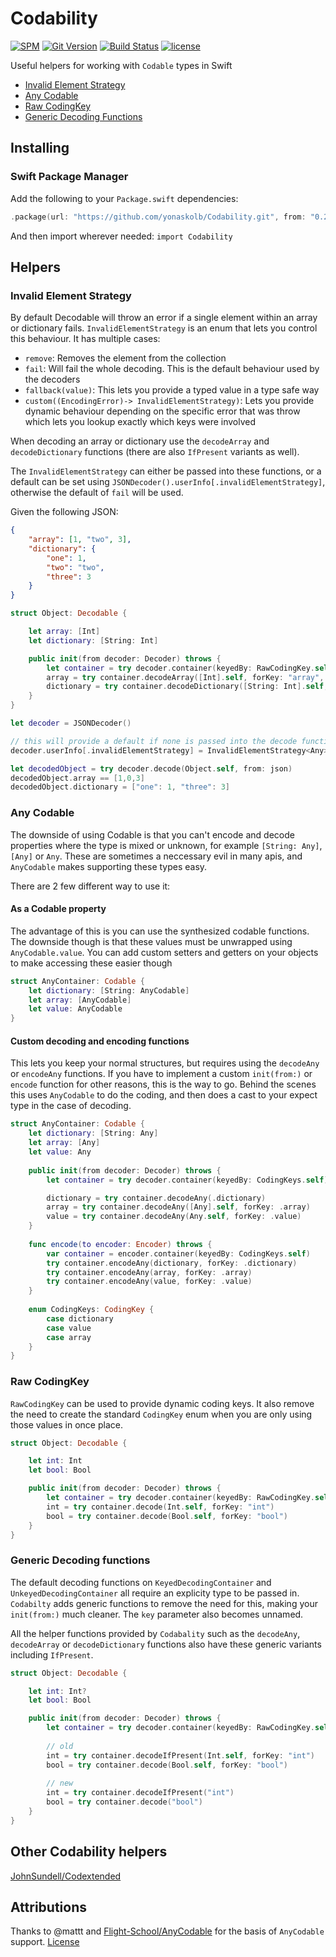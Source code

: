 # Codability

[![SPM](https://img.shields.io/badge/spm-compatible-brightgreen.svg?style=for-the-badge)](https://swift.org/package-manager)
[![Git Version](https://img.shields.io/github/release/yonaskolb/Codability.svg?style=for-the-badge)](https://github.com/yonaskolb/Codability/releases)
[![Build Status](https://img.shields.io/circleci/project/github/yonaskolb/Codability.svg?style=for-the-badge)](https://circleci.com/gh/yonaskolb/Codability)
[![license](https://img.shields.io/github/license/yonaskolb/Codability.svg?style=for-the-badge)](https://github.com/yonaskolb/Codability/blob/master/LICENSE)

Useful helpers for working with `Codable` types in Swift

- [Invalid Element Strategy](#invalid-element-strategy)
- [Any Codable](#any-codable)
- [Raw CodingKey](#raw-codingkey)
- [Generic Decoding Functions](#generic-decoding-functions)

## Installing

### Swift Package Manager

Add the following to your `Package.swift` dependencies:

```swift
.package(url: "https://github.com/yonaskolb/Codability.git", from: "0.2.0"),
```

And then import wherever needed: `import Codability`

## Helpers

### Invalid Element Strategy
By default Decodable will throw an error if a single element within an array or dictionary fails. `InvalidElementStrategy` is an enum that lets you control this behaviour. It has multiple cases:

- `remove`: Removes the element from the collection
- `fail`: Will fail the whole decoding. This is the default behaviour used by the decoders
- `fallback(value)`: This lets you provide a typed value in a type safe way
- `custom((EncodingError)-> InvalidElementStrategy)`: Lets you provide dynamic behaviour depending on the specific error that was throw which lets you lookup exactly which keys were involved

When decoding an array or dictionary use the `decodeArray` and `decodeDictionary` functions (there are also `IfPresent` variants as well).

The `InvalidElementStrategy` can either be passed into these functions, or a default can be set using `JSONDecoder().userInfo[.invalidElementStrategy]`, otherwise the default of `fail` will be used.

Given the following JSON:

```json
{
    "array": [1, "two", 3],
    "dictionary": {
        "one": 1,
        "two": "two",
        "three": 3
    }
}
```        
```swift
struct Object: Decodable {

    let array: [Int]
    let dictionary: [String: Int]

    public init(from decoder: Decoder) throws {
        let container = try decoder.container(keyedBy: RawCodingKey.self)
        array = try container.decodeArray([Int].self, forKey: "array", invalidElementStrategy: .fallback(0))
        dictionary = try container.decodeDictionary([String: Int].self, forKey: "dictionary", invalidElementStrategy: .remove)
    }
}
```

```swift
let decoder = JSONDecoder()

// this will provide a default if none is passed into the decode functions
decoder.userInfo[.invalidElementStrategy] = InvalidElementStrategy<Any>.remove

let decodedObject = try decoder.decode(Object.self, from: json)
decodedObject.array == [1,0,3]
decodedObject.dictionary = ["one": 1, "three": 3]
```

### Any Codable
The downside of using Codable is that you can't encode and decode properties where the type is mixed or unknown, for example `[String: Any]`, `[Any]` or `Any`. 
These are sometimes a neccessary evil in many apis, and `AnyCodable` makes supporting these types easy.

There are 2 few different way to use it:

#### As a Codable property
The advantage of this is you can use the synthesized codable functions.
The downside though is that these values must be unwrapped using `AnyCodable.value`. You can add custom setters and getters on your objects to make accessing these easier though

```swift
struct AnyContainer: Codable {
    let dictionary: [String: AnyCodable]
    let array: [AnyCodable]
    let value: AnyCodable
}
```

#### Custom decoding and encoding functions

This lets you keep your normal structures, but requires using the `decodeAny` or `encodeAny` functions. If you have to implement a custom `init(from:)` or `encode` function for other reasons, this is the way to go. Behind the scenes this uses `AnyCodable` to do the coding, and then does a cast to your expect type in the case of decoding. 

```swift
struct AnyContainer: Codable {
    let dictionary: [String: Any]
    let array: [Any]
    let value: Any
    
    public init(from decoder: Decoder) throws {
        let container = try decoder.container(keyedBy: CodingKeys.self)

        dictionary = try container.decodeAny(.dictionary)
        array = try container.decodeAny([Any].self, forKey: .array)
        value = try container.decodeAny(Any.self, forKey: .value)
    }
    
    func encode(to encoder: Encoder) throws {
        var container = encoder.container(keyedBy: CodingKeys.self)
        try container.encodeAny(dictionary, forKey: .dictionary)
        try container.encodeAny(array, forKey: .array)
        try container.encodeAny(value, forKey: .value)
    }
    
    enum CodingKeys: CodingKey {
        case dictionary
        case value
        case array
    }
}
```

### Raw CodingKey
`RawCodingKey` can be used to provide dynamic coding keys. It also remove the need to create the standard `CodingKey` enum when you are only using those values in once place.

```swift
struct Object: Decodable {

    let int: Int
    let bool: Bool

    public init(from decoder: Decoder) throws {
        let container = try decoder.container(keyedBy: RawCodingKey.self)
        int = try container.decode(Int.self, forKey: "int")
        bool = try container.decode(Bool.self, forKey: "bool")
    }
}
```

### Generic Decoding functions
The default decoding functions on `KeyedDecodingContainer` and `UnkeyedDecodingContainer` all require an explicity type to be passed in. `Codabilty` adds generic functions to remove the need for this, making your `init(from:)` much cleaner. The `key` parameter also becomes unnamed.

All the helper functions provided by `Codabality` such as the `decodeAny`, `decodeArray` or `decodeDictionary` functions also have these generic variants including `IfPresent`.

```swift
struct Object: Decodable {

    let int: Int?
    let bool: Bool

    public init(from decoder: Decoder) throws {
        let container = try decoder.container(keyedBy: RawCodingKey.self)
        
        // old
        int = try container.decodeIfPresent(Int.self, forKey: "int")
        bool = try container.decode(Bool.self, forKey: "bool")
        
        // new
        int = try container.decodeIfPresent("int")
        bool = try container.decode("bool")
    }
}

```

## Other Codability helpers
[JohnSundell/Codextended](https://github.com/JohnSundell/Codextended)

## Attributions
Thanks to @mattt and [Flight-School/AnyCodable](https://github.com/Flight-School/AnyCodable) for the basis of `AnyCodable` support. [License](https://github.com/Flight-School/AnyCodable/blob/master/LICENSE.md)
